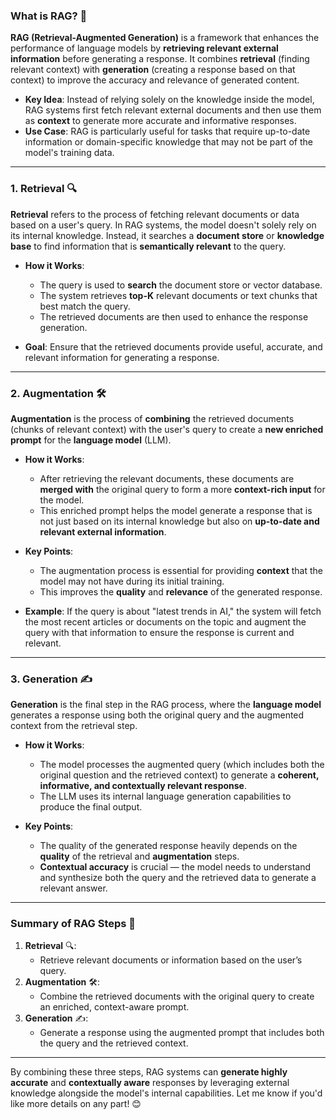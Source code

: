 ### **What is RAG?** 🔄

**RAG (Retrieval-Augmented Generation)** is a framework that enhances the performance of language models by **retrieving relevant external information** before generating a response. It combines **retrieval** (finding relevant context) with **generation** (creating a response based on that context) to improve the accuracy and relevance of generated content.

- **Key Idea**: Instead of relying solely on the knowledge inside the model, RAG systems first fetch relevant external documents and then use them as **context** to generate more accurate and informative responses.
- **Use Case**: RAG is particularly useful for tasks that require up-to-date information or domain-specific knowledge that may not be part of the model's training data.

---

### **1. Retrieval** 🔍

**Retrieval** refers to the process of fetching relevant documents or data based on a user's query. In RAG systems, the model doesn't solely rely on its internal knowledge. Instead, it searches a **document store** or **knowledge base** to find information that is **semantically relevant** to the query.

- **How it Works**:
  - The query is used to **search** the document store or vector database.
  - The system retrieves **top-K** relevant documents or text chunks that best match the query.
  - The retrieved documents are then used to enhance the response generation.
  
- **Goal**: Ensure that the retrieved documents provide useful, accurate, and relevant information for generating a response.

---

### **2. Augmentation** 🛠️

**Augmentation** is the process of **combining** the retrieved documents (chunks of relevant context) with the user's query to create a **new enriched prompt** for the **language model** (LLM).

- **How it Works**:
  - After retrieving the relevant documents, these documents are **merged with** the original query to form a more **context-rich input** for the model.
  - This enriched prompt helps the model generate a response that is not just based on its internal knowledge but also on **up-to-date and relevant external information**.

- **Key Points**:
  - The augmentation process is essential for providing **context** that the model may not have during its initial training.
  - This improves the **quality** and **relevance** of the generated response.
  
- **Example**: If the query is about "latest trends in AI," the system will fetch the most recent articles or documents on the topic and augment the query with that information to ensure the response is current and relevant.

---

### **3. Generation** ✍️

**Generation** is the final step in the RAG process, where the **language model** generates a response using both the original query and the augmented context from the retrieval step.

- **How it Works**:
  - The model processes the augmented query (which includes both the original question and the retrieved context) to generate a **coherent, informative, and contextually relevant response**.
  - The LLM uses its internal language generation capabilities to produce the final output.

- **Key Points**:
  - The quality of the generated response heavily depends on the **quality** of the retrieval and **augmentation** steps.
  - **Contextual accuracy** is crucial — the model needs to understand and synthesize both the query and the retrieved data to generate a relevant answer.

---

### **Summary of RAG Steps** 📝

1. **Retrieval** 🔍:
   - Retrieve relevant documents or information based on the user’s query.
2. **Augmentation** 🛠️:
   - Combine the retrieved documents with the original query to create an enriched, context-aware prompt.
3. **Generation** ✍️:
   - Generate a response using the augmented prompt that includes both the query and the retrieved context.

---

By combining these three steps, RAG systems can **generate highly accurate** and **contextually aware** responses by leveraging external knowledge alongside the model's internal capabilities. Let me know if you'd like more details on any part! 😊





